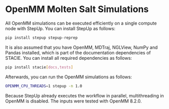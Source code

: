 # OpenMM Molten Salt Simulations

All OpenMM simulations can be executed efficiently on a single compute node with StepUp.
You can install StepUp as follows:

```bash
pip install stepup stepup-reprep
```

It is also assumed that you have OpenMM, MDTraj, NGLView, NumPy and Pandas installed,
which is part of the documentation dependencies of STACIE.
You can install all required dependencies as follows:

```bash
pip install stacie[docs,tests]
```

Afterwards, you can run the OpenMM simulations as follows:

```bash
OPENMM_CPU_THREADS=1 stepup -n 1.0
```

Because StepUp already executes the workflow in parallel, multithreading in OpenMM is disabled.
The inputs were tested with OpenMM 8.2.0.
